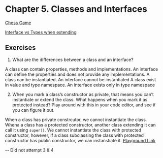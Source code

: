 # Chapter 5. Classes and Interfaces
[Chess Game](https://www.typescriptlang.org/play?#code/MYGwhgzhAEDiYFsCm0DeBfAUJsAjCALgE5jAHSiQwAKAlksCqptK9AA5ED2BDvAJhy4RaBWlwB2ALmjVho8RJZtgkwkQCuZLkQAUytm060AbmF7QiSMP0kgAnhS4gdMgMLOdAGgOHoAM1oQJBkwADEgpB8-NhIJAGsZACUwBN8ASmYY1gIAC1oIADp2eTFJaABeaAkkAHdZUsVdQOCvS1T49N8sXwQuEyQAFS5dEpEy6QbxxXS0X0M8guLG8qqxhUlu3zx1UnJgVIBZfqGR9YmZOWnJdJlcLmdrJV9MHsxKKGgAaVoJAHNoEgAB68CT8Gj0RhzQwHCTHAbDUYrSZXDYSW7Qe6PVLQ7LBcj8AoEVJQqqLIrnRSFQmEElIMLcBBI67o+axJAEDRECTQGnEiSMQpxeLQAA80AATNAAGTS3lEumFFoocUSrZYAD0Goo4E+AEUNEgkDzgaDwbJIUxNdqPjAAEIFXJcdiAkHG810BhWzBanVUb4SWh-XLkU3uiFetDWv2fJIPEVhsERqEYH023U0MC1E1upMWyOpzAEezsFAeFxESrQADkdvAwHi1egAB8awB1fK8atFksocKRKvVgCCTdbtdHNbcE+rABFpwBRadhaewacACW7xdL0BSCSrAEYW5KjwBmI8AFiPAFYjwA2I8AdiPAA5sLapmjcaxVBJ1FoCDo+jZBwRCmOYKDKqEEStGyrDGGYFjCskHQZFG2CGHydIMlwTKUpIlzIrMWTZFYnLcl+wHtAkMiHOYuSFDszJokKHTQAAtNA5IsQk6TRJRrCQdAtF5Ax+BMRMSqRIUwC5GARAePwSBDgQugAAyzBxXHKtJsnyVwinKWp6RdMBWCGFgWBAA)

[Interface vs Types when extending](https://www.typescriptlang.org/play?#code/JYOwLgpgTgZghgYwgAgILIN4Chm+QcwHtCATACgA8AuZEAVwFsAjaAShoGcwpR8c8mcctVqMWUdsi48QfAL5YsoSLEQoAQsggVIIEhzSZ+uIqUqduvZAB9RzNhZl88yQcMe9J03lgVYwAJ4ADiio6AC8Ri6m7nbiXpayxq5C5nEOUonyioEhyOqakWHIAGRReDFp3rI26RIeSS5uVVkJTr6KAPSdyAA2EGCuNAXIkdjdLinkrFgTckA)

## Exercises
1. What are the differences between a class and an interface?

A class can contain properties, methods and implementations. An interface can define the properties and does not provide any implementations.
A class can be instantiated. An interface cannot be instantiated
A class exist in value and type namespace. An interface exists only in type namespace

2. When you mark a class’s constructor as private, that means you can’t instantiate or extend the class. What happens when you mark it as protected instead? Play around with this in your code editor, and see if you can figure it out.

When a class has private constrcutor, we cannot instantiate the class.
Whena a class has a protected constructor, another class extending it can call it using `super()`. We cannot instantiate the class with protected constructor, however, if a class subclassing the class with protected constructor has public constructor, we can instanstiate it.
[Playground Link](https://www.typescriptlang.org/play?#code/MYGwhgzhAEAqBOYB2EzAC4EsD2SCM0A3gFDTQAO8mAbmOgKbTC4TrwCuG28AFAJREAvsWHFmKdNHQEAvNCT0A7nEQo0WXHn7Ex4KCuSoMOJACYipCvGwMM9ACZMWbTum78hI3ZBgJD6k1MAUQAPBiR7GHow+gjfVSMNMwsycVYOLl4BEjIyCHZyeizLYWE0yXRzOQVlPzVjXGCYuP4gA)

-- Did not attempt 3 & 4
